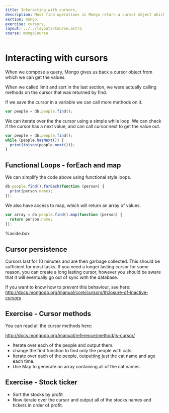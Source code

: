 ```yaml
---
title: Interacting with cursors,
description: Most find operations in Mongo return a cursor object which allows us to get the results.,
section: mongo,
exercise: cursors,
layout: ../../layouts/Course.astro
course: mongoCourse
---
```


# Interacting with cursors

When we compose a query, Mongo gives us back a cursor object from which we can get the values.

When we called limit and sort in the last section, we were actually calling methods on the cursor that was returned by find.

If we save the cursor in a variable we can call more methods on it.

```js
var people = db.people.find();
```

We can iterate over the the cursor using a simple while loop. We can check if the cursor has a next value, and can call cursor.next to get the value out.

```js
var people = db.people.find();
while (people.hasNext()) {
  print(tojson(people.next()));
}
```

## Functional Loops - forEach and map

We can simplify the code above using functional style loops.

```js
db.people.find().forEach(function (person) {
  print(person.name);
});
```

We also have access to map, which will return an array of values.

```js
var array = db.people.find().map(function (person) {
  return person.name;
});
```

%aside.box

## Cursor persistence

Cursors last for 10 minutes and are then garbage collected. This should be sufficient for most tasks. If you need a longer lasting cursor for some reason, you can create a long lasting cursor, however you should be aware that it will eventually go out of sync with the database.

If you want to know how to prevent this behaviour, see here: <http://docs.mongodb.org/manual/core/cursors/#closure-of-inactive-cursors>

## Exercise - Cursor methods

You can read all the cursor methods here:

<http://docs.mongodb.org/manual/reference/method/js-cursor/>

- Iterate over each of the people and output them.
- change the find function to find only the people with cats.
- Iterate over each of the people, outputting just the cat name and age each time.
- Use Map to generate an array containing all of the cat names.

## Exercise - Stock ticker

- Sort the stocks by profit
- Now iterate over the cursor and output all of the stocks names and tickers in order of profit.
